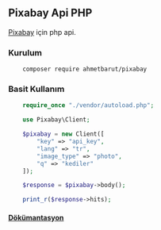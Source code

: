 ## Pixabay Api PHP 
[Pixabay](https://pixabay.com) için php api. 

### Kurulum
```bas
    composer require ahmetbarut/pixabay
```


### Basit Kullanım
```php
    require_once "./vendor/autoload.php";

    use Pixabay\Client;

    $pixabay = new Client([
        "key" => "api_key",
        "lang" => "tr",
        "image_type" => "photo",
        "q" => "kediler"
    ]);

    $response = $pixabay->body();

    print_r($response->hits);
```

#### [Dökümantasyon](https://github.com/ahmetbarut/pixabay-api-php/wiki)

